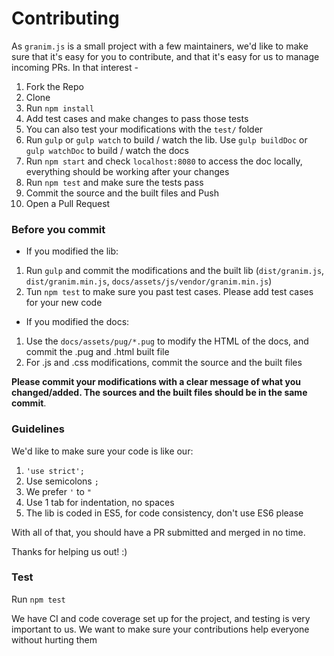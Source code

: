 # Contributing

As `granim.js` is a small project with a few maintainers,
we'd like to make sure that it's easy for you to contribute,
and that it's easy for us to manage incoming PRs. In that interest -

1. Fork the Repo
2. Clone
3. Run `npm install`
4. Add test cases and make changes to pass those tests
5. You can also test your modifications with the `test/` folder
6. Run `gulp` or `gulp watch` to build / watch the lib. Use `gulp buildDoc` or `gulp watchDoc` to build / watch the docs
7. Run `npm start` and check `localhost:8080` to access the doc locally, everything should be working after your changes
8. Run `npm test` and make sure the tests pass
9. Commit the source and the built files and Push
10. Open a Pull Request

### Before you commit

* If you modified the lib:
1. Run `gulp` and commit the modifications and the built lib (`dist/granim.js`, `dist/granim.min.js`, `docs/assets/js/vendor/granim.min.js`)
2.  Tun `npm test` to make sure you past test cases. Please add test cases for your new code

* If you modified the docs:
1. Use the `docs/assets/pug/*.pug` to modify the HTML of the docs, and commit the .pug and .html built file
2. For .js and .css modifications, commit the source and the built files

**Please commit your modifications with a clear message of what you changed/added.
The sources and the built files should be in the same commit**.

### Guidelines

We'd like to make sure your code is like our:

1. `'use strict';`
2. Use semicolons `;`
3. We prefer `'` to `"`
4. Use 1 tab for indentation, no spaces
5. The lib is coded in ES5, for code consistency, don't use ES6 please

With all of that, you should have a PR submitted and merged in no time.

Thanks for helping us out! :)

### Test

Run `npm test`

We have CI and code coverage set up for the project, and testing is very important to us. We want to make sure your contributions help everyone without hurting them
